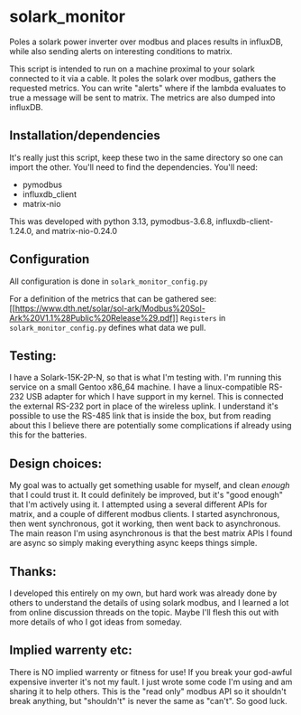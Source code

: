 # solark_monitor
Poles a solark power inverter over modbus and places results in influxDB, while also sending alerts on interesting conditions to matrix.

This script is intended to run on a machine proximal to your solark connected to it via a cable. It poles the solark over modbus, gathers the requested metrics. You can write "alerts" where if the lambda evaluates to true a message will be sent to matrix. The metrics are also dumped into influxDB.

## Installation/dependencies
It's really just this script, keep these two in the same directory so one can import the other. You'll need to find the dependencies.
You'll need: 
- pymodbus
- influxdb_client
- matrix-nio

This was developed with python 3.13, pymodbus-3.6.8, influxdb-client-1.24.0, and matrix-nio-0.24.0

## Configuration

All configuration is done in `solark_monitor_config.py`

For a definition of the metrics that can be gathered see: [[https://www.dth.net/solar/sol-ark/Modbus%20Sol-Ark%20V1.1%28Public%20Release%29.pdf]]
`Registers` in `solark_monitor_config.py` defines what data we pull.

## Testing:

I have a Solark-15K-2P-N, so that is what I'm testing with. I'm running this service on a small Gentoo x86_64 machine. I have a linux-compatible RS-232 USB adapter for which I have support in my kernel. This is connected the external RS-232 port in place of the wireless uplink. I understand it's possible to use the RS-485 link that is inside the box, but from reading about this I believe there are potentially some complications if already using this for the batteries.

## Design choices:

My goal was to actually get something usable for myself, and clean *enough* that I could trust it. It could definitely be improved, but it's "good enough" that I'm actively using it. I attempted using a several different APIs for matrix, and a couple of different modbus clients. I started asynchronous, then went synchronous, got it working, then went back to asynchronous. The main reason I'm using asynchronous is that the best matrix APIs I found are async so simply making everything async keeps things simple. 

## Thanks:

I developed this entirely on my own, but hard work was already done by others to understand the details of using solark modbus, and I learned a lot from online discussion threads on the topic. Maybe I'll flesh this out with more details of who I got ideas from someday.

## Implied warrenty etc:

There is NO implied warrenty or fitness for use! If you break your god-awful expensive inverter it's not my fault. I just wrote some code I'm using and am sharing it to help others. This is the "read only" modbus API so it shouldn't break anything, but "shouldn't" is never the same as "can't". So good luck.
